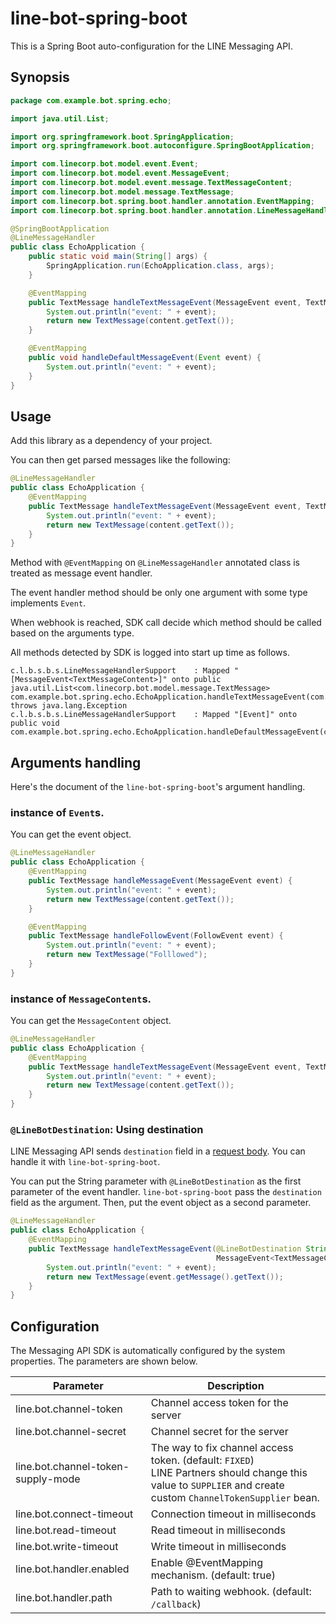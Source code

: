 # line-bot-spring-boot

This is a Spring Boot auto-configuration for the LINE Messaging API.

## Synopsis

```java
package com.example.bot.spring.echo;

import java.util.List;

import org.springframework.boot.SpringApplication;
import org.springframework.boot.autoconfigure.SpringBootApplication;

import com.linecorp.bot.model.event.Event;
import com.linecorp.bot.model.event.MessageEvent;
import com.linecorp.bot.model.event.message.TextMessageContent;
import com.linecorp.bot.model.message.TextMessage;
import com.linecorp.bot.spring.boot.handler.annotation.EventMapping;
import com.linecorp.bot.spring.boot.handler.annotation.LineMessageHandler;

@SpringBootApplication
@LineMessageHandler
public class EchoApplication {
    public static void main(String[] args) {
        SpringApplication.run(EchoApplication.class, args);
    }

    @EventMapping
    public TextMessage handleTextMessageEvent(MessageEvent event, TextMessageContent content) {
        System.out.println("event: " + event);
        return new TextMessage(content.getText());
    }

    @EventMapping
    public void handleDefaultMessageEvent(Event event) {
        System.out.println("event: " + event);
    }
}
```

## Usage

Add this library as a dependency of your project.

You can then get parsed messages like the following:

```java
@LineMessageHandler
public class EchoApplication {
    @EventMapping
    public TextMessage handleTextMessageEvent(MessageEvent event, TextMessageContent content) {
        System.out.println("event: " + event);
        return new TextMessage(content.getText());
    }
}
```

Method with `@EventMapping` on `@LineMessageHandler` annotated class is treated as message event handler.

The event handler method should be only one argument with some type implements `Event`.

When webhook is reached, SDK call decide which method should be called based on the arguments type.

All methods detected by SDK is logged into start up time as follows.

```
c.l.b.s.b.s.LineMessageHandlerSupport    : Mapped "[MessageEvent<TextMessageContent>]" onto public java.util.List<com.linecorp.bot.model.message.TextMessage> com.example.bot.spring.echo.EchoApplication.handleTextMessageEvent(com.linecorp.bot.model.event.MessageEvent<com.linecorp.bot.model.event.message.TextMessageContent>) throws java.lang.Exception
c.l.b.s.b.s.LineMessageHandlerSupport    : Mapped "[Event]" onto public void com.example.bot.spring.echo.EchoApplication.handleDefaultMessageEvent(com.linecorp.bot.model.event.Event)
```

## Arguments handling

Here's the document of the `line-bot-spring-boot`'s argument handling.

### instance of `Event`s.

You can get the event object.

```java
@LineMessageHandler
public class EchoApplication {
    @EventMapping
    public TextMessage handleMessageEvent(MessageEvent event) {
        System.out.println("event: " + event);
        return new TextMessage(content.getText());
    }

    @EventMapping
    public TextMessage handleFollowEvent(FollowEvent event) {
        System.out.println("event: " + event);
        return new TextMessage("Folllowed");
    }
}
```

### instance of `MessageContent`s.

You can get the `MessageContent` object.

```java
@LineMessageHandler
public class EchoApplication {
    @EventMapping
    public TextMessage handleTextMessageEvent(MessageEvent event, TextMessageContent content) {
        System.out.println("event: " + event);
        return new TextMessage(content.getText());
    }
}
```

### `@LineBotDestination`: Using destination

LINE Messaging API sends `destination` field in
a <a href="https://developers.line.biz/en/reference/messaging-api/#request-body">
request body</a>. You can handle it with `line-bot-spring-boot`.

You can put the String parameter with `@LineBotDestination` as the first parameter of the event handler.
`line-bot-spring-boot` pass the `destination` field as the argument. Then, put the event object as a second
parameter.

```java
@LineMessageHandler
public class EchoApplication {
    @EventMapping
    public TextMessage handleTextMessageEvent(@LineBotDestination String destination,
                                              MessageEvent<TextMessageContent> event) {
        System.out.println("event: " + event);
        return new TextMessage(event.getMessage().getText());
    }
}
```

## Configuration

The Messaging API SDK is automatically configured by the system properties. The parameters are shown below.

| Parameter                          | Description                                                                                                                                                    |
|------------------------------------|----------------------------------------------------------------------------------------------------------------------------------------------------------------|
| line.bot.channel-token             | Channel access token for the server                                                                                                                            |
| line.bot.channel-secret            | Channel secret for the server                                                                                                                                  |
| line.bot.channel-token-supply-mode | The way to fix channel access token. (default: `FIXED`)<br>LINE Partners should change this value to `SUPPLIER` and create custom `ChannelTokenSupplier` bean. |
| line.bot.connect-timeout           | Connection timeout in milliseconds                                                                                                                             |
| line.bot.read-timeout              | Read timeout in milliseconds                                                                                                                                   |
| line.bot.write-timeout             | Write timeout in milliseconds                                                                                                                                  |
| line.bot.handler.enabled           | Enable @EventMapping mechanism. (default: true)                                                                                                                |
| line.bot.handler.path              | Path to waiting webhook. (default: `/callback`)                                                                                                                |
